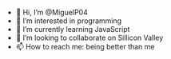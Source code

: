- 👋 Hi, I’m @MiguelP04
- 👀 I’m interested in programming
- 🌱 I’m currently learning JavaScript
- 💞️ I’m looking to collaborate on Sillicon Valley
- 📫 How to reach me: being better than me

<!---
MiguelP04/MiguelP04 is a ✨ special ✨ repository because its `README.md` (this file) appears on your GitHub profile.
You can click the Preview link to take a look at your changes.
--->
